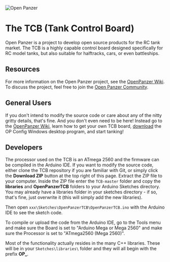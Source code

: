 ![Open Panzer](http://www.openpanzer.org/images/github/openpanzer2.png)
# The TCB (Tank Control Board)
Open Panzer is a project to develop open source products for the RC tank market. The TCB is a highly capable control board designed specifically for RC model tanks, but also suitable for halftracks, cars, or even battleships. 

## Resources
For more information on the Open Panzer project, see the [OpenPanzer Wiki](http://www.openpanzer.org/wiki).  
To discuss the project, feel free to join the [Open Panzer Community](http://www.openpanzer.org/forum/). 

## General Users
If you don't intend to modify the source code or care about any of the nitty gritty details, that's fine. And you don't even need to be here! Instead go to the [OpenPanzer Wiki](http://www.openpanzer.org/wiki), learn how to get your own TCB board, [download](http://www.openpanzer.org/downloads) the OP Config Windows desktop program, and start tanking! 

## Developers
The processor used on the TCB is an ATmega 2560 and the firmware can be compiled in the Arduino IDE. If you want to modify the source code, either clone the TCB repository if you are familiar with Git, or simply click the **Download ZIP** button at the top right of this page. Extract the ZIP file to your computer. Inside the ZIP file enter the `TCB-master` folder and copy the **libraries** and **OpenPanzerTCB** folders to your Arduino Sketches directory. You may already have a libraries folder in your sketches directory - if so, that's fine, just overwrite it (this will simply add the new libraries). 

Then open `xxx\Sketches\OpenPanzerTCB\OpenPanzerTCB.ino` with the Arduino IDE to see the sketch code. 

To compile or upload the code from the Arduino IDE, go to the Tools menu and make sure the Board is set to "Arduino Mega or Mega 2560" and make sure the Processor is set to "ATmega2560 (Mega 2560)". 

Most of the functionality actually resides in the many C++ libraries. These will be in your `Sketches\libraries\` folder and they will all begin with the prefix **OP_**. 



